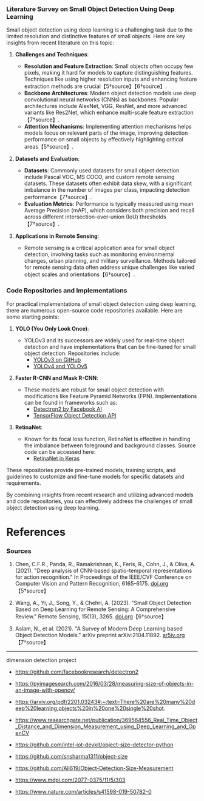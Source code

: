 ### Literature Survey on Small Object Detection Using Deep Learning

Small object detection using deep learning is a challenging task due to the limited resolution and distinctive features of small objects. Here are key insights from recent literature on this topic:

1. **Challenges and Techniques**:
   - **Resolution and Feature Extraction**: Small objects often occupy few pixels, making it hard for models to capture distinguishing features. Techniques like using higher resolution inputs and enhancing feature extraction methods are crucial【5†source】【6†source】.
   - **Backbone Architectures**: Modern object detection models use deep convolutional neural networks (CNNs) as backbones. Popular architectures include AlexNet, VGG, ResNet, and more advanced variants like Res2Net, which enhance multi-scale feature extraction【7†source】.
   - **Attention Mechanisms**: Implementing attention mechanisms helps models focus on relevant parts of the image, improving detection performance on small objects by effectively highlighting critical areas【5†source】.

2. **Datasets and Evaluation**:
   - **Datasets**: Commonly used datasets for small object detection include Pascal VOC, MS COCO, and custom remote sensing datasets. These datasets often exhibit data skew, with a significant imbalance in the number of images per class, impacting detection performance【7†source】.
   - **Evaluation Metrics**: Performance is typically measured using mean Average Precision (mAP), which considers both precision and recall across different intersection-over-union (IoU) thresholds【7†source】.

3. **Applications in Remote Sensing**:
   - Remote sensing is a critical application area for small object detection, involving tasks such as monitoring environmental changes, urban planning, and military surveillance. Methods tailored for remote sensing data often address unique challenges like varied object scales and orientations【6†source】.

### Code Repositories and Implementations

For practical implementations of small object detection using deep learning, there are numerous open-source code repositories available. Here are some starting points:

1. **YOLO (You Only Look Once)**:
   - YOLOv3 and its successors are widely used for real-time object detection and have implementations that can be fine-tuned for small object detection. Repositories include:
     - [YOLOv3 on GitHub](https://github.com/ultralytics/yolov3)
     - [YOLOv4 and YOLOv5](https://github.com/AlexeyAB/darknet)

2. **Faster R-CNN and Mask R-CNN**:
   - These models are robust for small object detection with modifications like Feature Pyramid Networks (FPN). Implementations can be found in frameworks such as:
     - [Detectron2 by Facebook AI](https://github.com/facebookresearch/detectron2)
     - [TensorFlow Object Detection API](https://github.com/tensorflow/models/tree/master/research/object_detection)

3. **RetinaNet**:
   - Known for its focal loss function, RetinaNet is effective in handling the imbalance between foreground and background classes. Source code can be accessed here:
     - [RetinaNet in Keras](https://github.com/fizyr/keras-retinanet)

These repositories provide pre-trained models, training scripts, and guidelines to customize and fine-tune models for specific datasets and requirements.

By combining insights from recent research and utilizing advanced models and code repositories, you can effectively address the challenges of small object detection using deep learning.


# References
### Sources

1. Chen, C.F.R., Panda, R., Ramakrishnan, K., Feris, R., Cohn, J., & Oliva, A. (2021). "Deep analysis of CNN-based spatio-temporal representations for action recognition." In Proceedings of the IEEE/CVF Conference on Computer Vision and Pattern Recognition, 6165-6175. [doi.org](https://doi.org/10.1109/CVPR46437.2021.00610)【5†source】

2. Wang, A., Yi, J., Song, Y., & Chehri, A. (2023). "Small Object Detection Based on Deep Learning for Remote Sensing: A Comprehensive Review." Remote Sensing, 15(13), 3265. [doi.org](https://doi.org/10.3390/rs15133265)【6†source】

3. Aslam, N., et al. (2021). "A Survey of Modern Deep Learning based Object Detection Models." arXiv preprint arXiv:2104.11892. [ar5iv.org](https://ar5iv.labs.arxiv.org/html/2104.11892)【7†source】	 

---
dimension detection project 

 - https://github.com/facebookresearch/detectron2
 - https://pyimagesearch.com/2016/03/28/measuring-size-of-objects-in-an-image-with-opencv/
 - https://arxiv.org/pdf/2201.03243#:~:text=There%20are%20many%20deep%20learning,objects%20in%20one%20single%20shot.
 -  https://www.researchgate.net/publication/369564556_Real_Time_Object_Distance_and_Dimension_Measurement_using_Deep_Learning_and_OpenCV

- https://github.com/intel-iot-devkit/object-size-detector-python 
- https://github.com/snsharma1311/object-size
- https://github.com/Ali619/Object-Detection-Size-Measurement 
- https://www.mdpi.com/2077-0375/11/5/303       
- https://www.nature.com/articles/s41598-019-50782-0

<!--stackedit_data:
eyJoaXN0b3J5IjpbOTMxMDExMzcyLC0xNDI5NDc1ODIwLC04Mz
cxOTExMTYsOTY5NzQ2MDEyLDczMDk5ODExNl19
-->